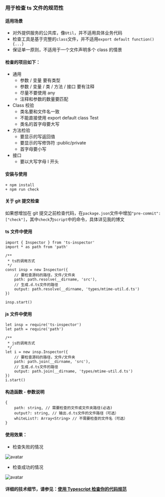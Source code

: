 ### 用于检查 ts 文件的规范性

#### 适用场景

* 对外提供服务的公共库，像`Util`，并不适用具体业务代码
* 检查工具是基于完整的`class`文件，并不适用`export default function(){...}`
* 保证单一原则，不适用于一个文件声明多个 class 的情景

#### 检查的项目如下：

* 通用
    * 参数 / 变量 要有类型
    * 参数 / 变量 / 类 / 方法 / 接口 要有注释
    * 尽量不要使用 any
    * 注释和参数的数量要匹配
* Class 校验
    * 类名要和文件名一致
    * 不能直接使用 export default class Test
    * 类名的首字母要大写
* 方法检验
    * 要显示的写返回值
    * 要显示的写修饰符 :public/private
    * 首字母要小写
* 接口
    * 要以大写字母 I 开头

#### 安装与使用

```
+ npm install
+ npm run check
```

#### 关于 git 提交检查

如果想增加在 git 提交之前检查代码，在`package.json`文件中增加`"pre-commit": ["check"]`，其中`check`为`script`中的命令，具体详见我的博文

#### ts 文件中使用

```
import { Inspector } from 'ts-inspector'
import * as path from 'path'

/**
 * ts的调用方式
 */
const insp = new Inspector({
    // 要检查源码的路径，文件/文件夹
    path: path.resolve(__dirname, 'src'),
    // 生成.d.ts文件的路径
    output: path.resolve(__dirname, 'types/mtime-util.d.ts')
})

insp.start()
```

#### js 文件中使用

```
let insp = require('ts-inspector')
let path = require('path')

/**
 * js的调用方式
 */
let i = new insp.Inspector({
    // 要检查源码的路径，文件/文件夹
    path: path.join(__dirname, 'src'),
    // 生成.d.ts文件的路径
    output: path.join(__dirname, 'types/mtime-util.d.ts')
})
i.start()
```

#### 构造函数 - 参数说明

```
{
    path: string, // 需要检查的文件或文件夹路径(必选)
    output?: string, // 输出.d.ts文件的文件路径（可选）
    whiteList?: Array<String> // 不需要检查的文件名（可选）
}
```

#### 使用效果：

* 检查失败的情况

![avatar](https://sfault-image.b0.upaiyun.com/153/684/1536843627-5a7975937ff58_articlex)

* 检查成功的情况

![avatar](https://sfault-image.b0.upaiyun.com/275/312/2753127133-5a79759d798b9_articlex)

#### 详细的技术细节，请参见：[使用 Typescript 检查你的代码规范][1]

[1]: https://segmentfault.com/a/1190000013173370
